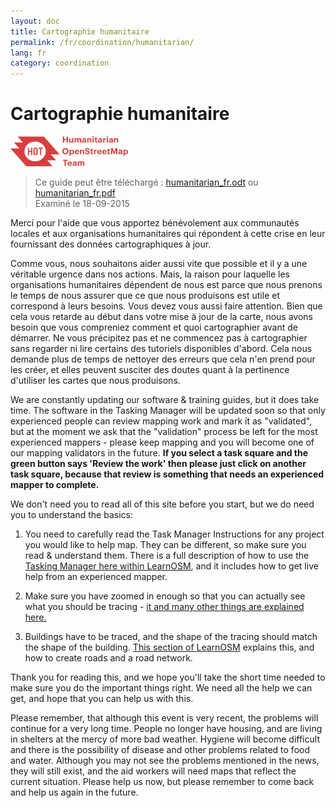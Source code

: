 ```yaml
---
layout: doc
title: Cartographie humanitaire
permalink: /fr/coordination/humanitarian/
lang: fr
category: coordination
---
```


# Cartographie humanitaire

![HotGuideLogo](/images/hot-logo.png)

> Ce guide peut être téléchargé : [humanitarian_fr.odt](/files/humanitarian_fr.odt) ou [humanitarian_fr.pdf](/files/humanitarian_fr.pdf)  
> Examiné le 18-09-2015

Merci pour l'aide que vous apportez bénévolement aux communautés locales et aux organisations humanitaires qui répondent à cette crise en leur fournissant des données cartographiques à jour.  

Comme vous, nous souhaitons aider aussi vite que possible et il y a une véritable urgence dans nos actions. Mais, la raison pour laquelle les organisations humanitaires dépendent de nous est parce que nous prenons le temps de nous assurer que ce que nous produisons est utile et correspond à leurs besoins. Vous devez vous aussi faire attention. Bien que cela vous retarde au début dans votre mise à jour de la carte, nous avons besoin que vous compreniez comment et quoi cartographier avant de démarrer. Ne vous précipitez pas et ne commencez pas à cartographier sans regarder ni lire certains des tutoriels disponibles d'abord. Cela nous demande plus de temps de nettoyer des erreurs que cela n'en prend pour les créer, et elles peuvent susciter des doutes quant à la pertinence d'utiliser les cartes que nous produisons.  

We are constantly updating our software & training guides, but it does take time. The software in the Tasking Manager will be updated soon so that only experienced people can review mapping work and mark it as "validated", but at the moment we ask that the "validation" process be left for the most experienced mappers - please keep mapping and you will become one of our mapping validators in the future. **If you select a task square and the green button says 'Review the work' then please just click on another task square, because that review is something that needs an experienced mapper to complete.**  

We don't need you to read all of this site before you start, but we do need you to understand the basics:  

1.  You need to carefully read the Task Manager Instructions for any project you would like to help map. They can be different, so make sure you read & understand them. There is a full description of how to use the [Tasking Manager here within LearnOSM](/en/coordination/tasking-manager/), and it includes how to get live help from an experienced mapper.  

2.  Make sure you have zoomed in enough so that you can actually see what you should be tracing - [it and many other things are explained here.](/en/coordination/remote/)  

3.  Buildings have to be traced, and the shape of the tracing should match the shape of the building. [This section of LearnOSM](/en/coordination/remote-tracing/) explains this, and how to create roads and a road network.  

Thank you for reading this, and we hope you'll take the short time needed to make sure you do the important things right. We need all the help we can get, and hope that you can help us with this.  

Please remember, that although this event is very recent, the problems will continue for a very long time. People no longer have housing, and are living in shelters at the mercy of more bad weather. Hygiene will become difficult and there is the possibility of disease and other problems related to food and water. Although you may not see the problems mentioned in the news, they will still exist, and the aid workers will need maps that reflect the current situation. Please help us now, but please remember to come back and help us again in the future. 